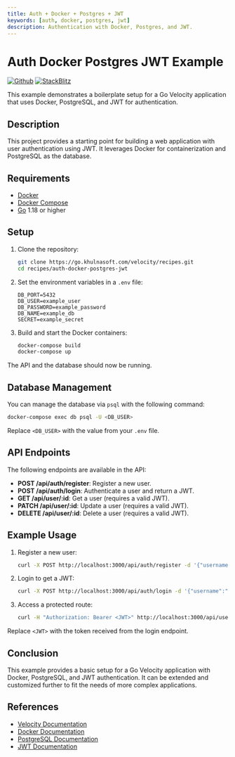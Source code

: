 ```yaml
---
title: Auth + Docker + Postgres + JWT
keywords: [auth, docker, postgres, jwt]
description: Authentication with Docker, Postgres, and JWT.
---
```


# Auth Docker Postgres JWT Example

[![Github](https://img.shields.io/static/v1?label=&message=Github&color=2ea44f&style=for-the-badge&logo=github)](https://go.khulnasoft.com/velocity/recipes/tree/master/auth-docker-postgres-jwt) [![StackBlitz](https://img.shields.io/static/v1?label=&message=StackBlitz&color=2ea44f&style=for-the-badge&logo=StackBlitz)](https://stackblitz.com/github/khulnasoft/recipes/tree/master/auth-docker-postgres-jwt)

This example demonstrates a boilerplate setup for a Go Velocity application that uses Docker, PostgreSQL, and JWT for authentication.

## Description

This project provides a starting point for building a web application with user authentication using JWT. It leverages Docker for containerization and PostgreSQL as the database.

## Requirements

- [Docker](https://www.docker.com/get-started)
- [Docker Compose](https://docs.docker.com/compose/install/)
- [Go](https://golang.org/dl/) 1.18 or higher

## Setup

1. Clone the repository:
    ```bash
    git clone https://go.khulnasoft.com/velocity/recipes.git
    cd recipes/auth-docker-postgres-jwt
    ```

2. Set the environment variables in a `.env` file:
    ```env
    DB_PORT=5432
    DB_USER=example_user
    DB_PASSWORD=example_password
    DB_NAME=example_db
    SECRET=example_secret
    ```

3. Build and start the Docker containers:
    ```bash
    docker-compose build
    docker-compose up
    ```

The API and the database should now be running.

## Database Management

You can manage the database via `psql` with the following command:
```bash
docker-compose exec db psql -U <DB_USER>
```

Replace `<DB_USER>` with the value from your `.env` file.

## API Endpoints

The following endpoints are available in the API:

- **POST /api/auth/register**: Register a new user.
- **POST /api/auth/login**: Authenticate a user and return a JWT.
- **GET /api/user/:id**: Get a user (requires a valid JWT).
- **PATCH /api/user/:id**: Update a user (requires a valid JWT).
- **DELETE /api/user/:id**: Delete a user (requires a valid JWT).

## Example Usage

1. Register a new user:
    ```bash
    curl -X POST http://localhost:3000/api/auth/register -d '{"username":"testuser", "password":"testpassword"}' -H "Content-Type: application/json"
    ```

2. Login to get a JWT:
    ```bash
    curl -X POST http://localhost:3000/api/auth/login -d '{"username":"testuser", "password":"testpassword"}' -H "Content-Type: application/json"
    ```

3. Access a protected route:
    ```bash
    curl -H "Authorization: Bearer <JWT>" http://localhost:3000/api/user/1
    ```

Replace `<JWT>` with the token received from the login endpoint.

## Conclusion

This example provides a basic setup for a Go Velocity application with Docker, PostgreSQL, and JWT authentication. It can be extended and customized further to fit the needs of more complex applications.

## References

- [Velocity Documentation](https://docs.khulnasoft.io)
- [Docker Documentation](https://docs.docker.com)
- [PostgreSQL Documentation](https://www.postgresql.org/docs/)
- [JWT Documentation](https://jwt.io/introduction/)
